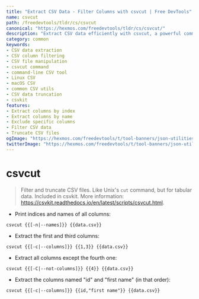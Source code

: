 ```yaml
---
title: "Extract CSV Data - Filter Columns with csvcut | Free DevTools"
name: csvcut
path: /freedevtools/tldr/cs/csvcut
canonical: "https://hexmos.com/freedevtools/tldr/cs/csvcut/"
description: "Extract CSV data efficiently with csvcut, a powerful command-line tool for filtering and truncating CSV files. Streamline data manipulation. Free online tool, no registration required."
category: common
keywords:
- CSV data extraction
- CSV column filtering
- CSV file manipulation
- csvcut command
- command-line CSV tool
- Linux CSV
- macOS CSV
- common CSV utils
- CSV data truncation
- csvkit
features:
- Extract columns by index
- Extract columns by name
- Exclude specific columns
- Filter CSV data
- Truncate CSV files
ogImage: "https://hexmos.com/freedevtools/t/tool-banners/json-utilities-banner.png"
twitterImage: "https://hexmos.com/freedevtools/t/tool-banners/json-utilities-banner.png"
---
```


# csvcut

> Filter and truncate CSV files. Like Unix's `cut` command, but for tabular data.
> Included in csvkit.
> More information: <https://csvkit.readthedocs.io/en/latest/scripts/csvcut.html>.

- Print indices and names of all columns:

`csvcut {{[-n|--names]}} {{data.csv}}`

- Extract the first and third columns:

`csvcut {{[-c|--columns]}} {{1,3}} {{data.csv}}`

- Extract all columns except the fourth one:

`csvcut {{[-C|--not-columns]}} {{4}} {{data.csv}}`

- Extract the columns named "id" and "first name" (in that order):

`csvcut {{[-c|--columns]}} {{id,"first name"}} {{data.csv}}`
